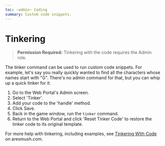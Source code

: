 ```yaml
---
toc: ~admin~ Coding
summary: Custom code snippets.
---
```

# Tinkering

> **Permission Required:** Tinkering with the code requires the Admin role.

The tinker command can be used to run custom code snippets.  For example, let's say you really quickly wanted to find all the characters whose names start with "G".  There's no admin command for that, but you can whip up a quick tinker for it.

1. Go to the Web Portal's Admin screen.  
2. Select 'Tinker'.
3. Add your code to the 'handle' method.
4. Click Save.
5. Back in the game window, run the `tinker` command.
6. Return to the Web Portal and click 'Reset Tinker Code' to restore the tinker code to its original template.

For more help with tinkering, including examples, see [Tinkering With Code](http://aresmush.com/tutorials/tinker) on aresmush.com.